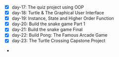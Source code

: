 - [x] day-17: The quiz project using OOP
- [x] day-18: Turtle & The Graphical User Interface
- [x] day-19: Instance, State and Higher Order Function
- [x] day-20: Build the snake game Part 1
- [x] day-21: Build the snake game Final
- [x] day-22: Build Pong: The Famous Arcade Game
- [x] day-23: The Turtle Crossing Capstone Project
- 